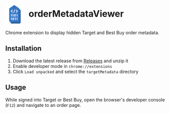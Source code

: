 # <img src="icon/icon_512.png" height="60" valign="middle" />&nbsp; orderMetadataViewer
Chrome extension to display hidden Target and Best Buy order metadata.


## Installation
1. Download the latest release from [Releases](https://github.com/EncryptedCurse/orderMetadataViewer/releases/latest) and unzip it
2. Enable developer mode in `chrome://extensions`
3. Click `Load unpacked` and select the `targetMetadata` directory


## Usage
While signed into Target or Best Buy, open the browser's developer console (`F12`) and navigate to an order page.
